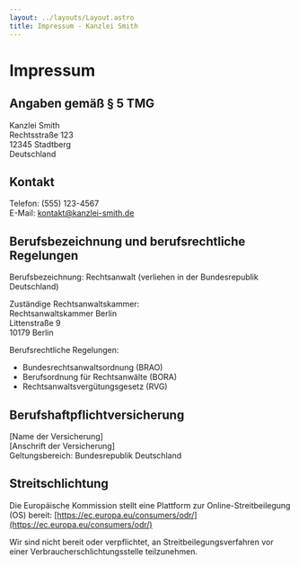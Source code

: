 ```yaml
---
layout: ../layouts/Layout.astro
title: Impressum - Kanzlei Smith
---
```


# Impressum

## Angaben gemäß § 5 TMG

Kanzlei Smith  
Rechtsstraße 123  
12345 Stadtberg  
Deutschland

## Kontakt

Telefon: (555) 123-4567  
E-Mail: kontakt@kanzlei-smith.de

## Berufsbezeichnung und berufsrechtliche Regelungen

Berufsbezeichnung: Rechtsanwalt (verliehen in der Bundesrepublik Deutschland)

Zuständige Rechtsanwaltskammer:  
Rechtsanwaltskammer Berlin  
Littenstraße 9  
10179 Berlin

Berufsrechtliche Regelungen:

- Bundesrechtsanwaltsordnung (BRAO)
- Berufsordnung für Rechtsanwälte (BORA)
- Rechtsanwaltsvergütungsgesetz (RVG)

## Berufshaftpflichtversicherung

[Name der Versicherung]  
[Anschrift der Versicherung]  
Geltungsbereich: Bundesrepublik Deutschland

## Streitschlichtung

Die Europäische Kommission stellt eine Plattform zur Online-Streitbeilegung (OS) bereit: [https://ec.europa.eu/consumers/odr/](https://ec.europa.eu/consumers/odr/)

Wir sind nicht bereit oder verpflichtet, an Streitbeilegungsverfahren vor einer Verbraucherschlichtungsstelle teilzunehmen.